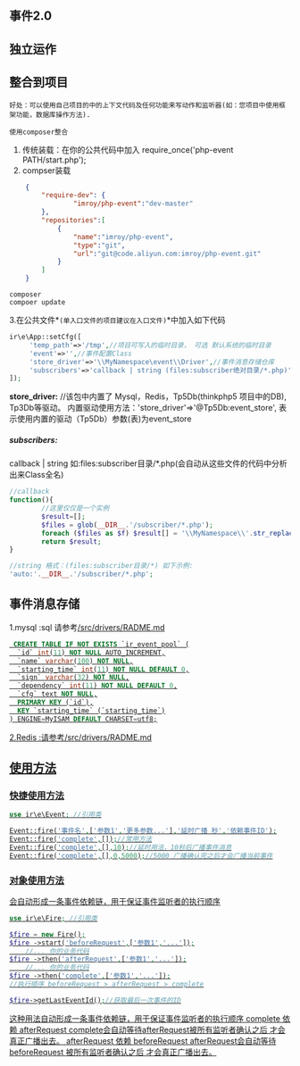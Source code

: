 ## 事件2.0


## 独立运作
## 整合到项目
    好处：可以使用自己项目的中的上下文代码及任何功能来写动作和监听器(如：您项目中使用框架功能，数据库操作方法).
    
    使用composer整合
        
1. 传统装载：在你的公共代码中加入 require_once('php-event PATH/start.php');
2. compser装载
```json
    {
        "require-dev": {
                "imroy/php-event":"dev-master"
        },
        "repositories":[
            {
                "name":"imroy/php-event",
                "type":"git",
                "url":"git@code.aliyun.com:imroy/php-event.git"
            }
        ]
    }
```
```SHELL
composer 
compoer update
```

3.在公共文件*`(单入口文件的项目建议在入口文件)`*中加入如下代码
```php
ir\e\App::setCfg([
     'temp_path'=>'/tmp',//项目可写入的临时目录， 可选 默认系统的临时目录
     'event'=>'',//事件配置Class
     'store_driver'=>'\\MyNamespace\event\\Driver',//事件消息存储仓库
     'subscribers'=>'callback | string (files:subscriber绝对目录/*.php)'
]);
```

**store_driver:** 
    //该包中内置了 Mysql，Redis，Tp5Db(thinkphp5 项目中的DB), Tp3Db等驱动。
    内置驱动使用方法：'store_driver'=>'@Tp5Db:event_store', 表示使用内置的驱动（Tp5Db）参数(表)为event_store
    
##### subscribers: 
callback | string 如:files:subscriber目录/*.php(会自动从这些文件的代码中分析出来Class全名)
```php
//callback
function(){
        //这里仅仅是一个实例 
        $result=[];
        $files = glob(__DIR__.'/subscriber/*.php');
        foreach ($files as $f) $result[] = '\\MyNamespace\\'.str_replace('.php','',basename($f));
        return $result;
}

//string 格式：(files:subscriber目录/*) 如下示例:
'auto:'.__DIR__.'/subscriber/*.php';
```

## 事件消息存储 
1.mysql :sql 请参考<u>/src/drivers/RADME.md<u>
```sql
 CREATE TABLE IF NOT EXISTS `ir_event_pool` (
  `id` int(11) NOT NULL AUTO_INCREMENT,
  `name` varchar(100) NOT NULL,
  `starting_time` int(11) NOT NULL DEFAULT 0,
  `sign` varchar(32) NOT NULL,
  `dependency` int(11) NOT NULL DEFAULT 0,
  `cfg` text NOT NULL,
  PRIMARY KEY (`id`),
  KEY `starting_time` (`starting_time`)
) ENGINE=MyISAM DEFAULT CHARSET=utf8;
```

2.Redis :请参考<u>/src/drivers/RADME.md</u>


## 使用方法

### 快捷使用方法
```php
use ir\e\Event; //引用类

Event::fire('事件名',['参数1','更多参数...'],'延时广播 秒','依赖事件ID');
Event::fire('complete',[]);//常用方法
Event::fire('complete',[],10);//延时用法，10秒后广播事件消息
Event::fire('complete',[],0,5000);//5000 广播确认完之后才会广播当前事件
```
### 对象使用方法
会自动形成一条事件依赖链，用于保证事件监听者的执行顺序
```php
use ir\e\Fire; //引用类

$fire = new Fire();
$fire ->start('beforeRequest',['参数1','...']);
    //... 你的业务代码
$fire ->then('afterRequest',['参数1','...']);
    //... 你的业务代码
$fire ->then('complete',['参数1','...']);
//执行顺序 beforeRequest > afterRequest > complete

$fire->getLastEventId();//获取最后一次事件的ID
```
这种用法自动形成一条事件依赖链，用于保证事件监听者的执行顺序
complete 依赖 afterRequest    complete会自动等待afterRequest被所有监听者确认之后 才会真正广播出去。
afterRequest 依赖 beforeRequest    afterRequest会自动等待 beforeRequest 被所有监听者确认之后 才会真正广播出去。

